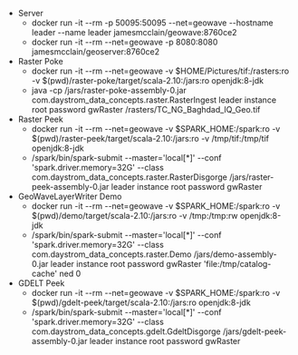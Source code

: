    * Server
      - docker run -it --rm -p 50095:50095 --net=geowave --hostname leader --name leader jamesmcclain/geowave:8760ce2
      - docker run -it --rm --net=geowave -p 8080:8080 jamesmcclain/geoserver:8760ce2
   * Raster Poke
      - docker run -it --rm --net=geowave -v $HOME/Pictures/tif:/rasters:ro -v $(pwd)/raster-poke/target/scala-2.10:/jars:ro openjdk:8-jdk
      - java -cp /jars/raster-poke-assembly-0.jar com.daystrom_data_concepts.raster.RasterIngest leader instance root password gwRaster /rasters/TC_NG_Baghdad_IQ_Geo.tif
   * Raster Peek
      - docker run -it --rm --net=geowave -v $SPARK_HOME:/spark:ro -v $(pwd)/raster-peek/target/scala-2.10:/jars:ro -v /tmp/tif:/tmp/tif openjdk:8-jdk
      - /spark/bin/spark-submit --master='local[*]' --conf 'spark.driver.memory=32G' --class com.daystrom_data_concepts.raster.RasterDisgorge /jars/raster-peek-assembly-0.jar leader instance root password gwRaster
   * GeoWaveLayerWriter Demo
      - docker run -it --rm --net=geowave -v $SPARK_HOME:/spark:ro -v $(pwd)/demo/target/scala-2.10:/jars:ro -v /tmp:/tmp:rw openjdk:8-jdk
      - /spark/bin/spark-submit --master='local[*]' --conf 'spark.driver.memory=32G' --class com.daystrom_data_concepts.raster.Demo /jars/demo-assembly-0.jar leader instance root password gwRaster 'file:/tmp/catalog-cache' ned 0
   * GDELT Peek
      - docker run -it --rm --net=geowave -v $SPARK_HOME:/spark:ro -v $(pwd)/gdelt-peek/target/scala-2.10:/jars:ro openjdk:8-jdk
      - /spark/bin/spark-submit --master='local[*]' --conf 'spark.driver.memory=32G' --class com.daystrom_data_concepts.gdelt.GdeltDisgorge /jars/gdelt-peek-assembly-0.jar leader instance root password gwRaster
